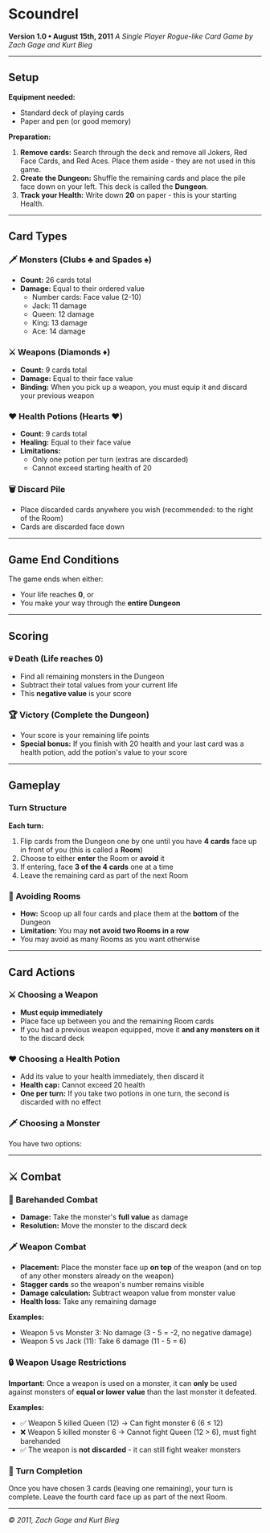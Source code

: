# Scoundrel
**Version 1.0 • August 15th, 2011**
*A Single Player Rogue-like Card Game by Zach Gage and Kurt Bieg*

---

## Setup

**Equipment needed:**
- Standard deck of playing cards
- Paper and pen (or good memory)

**Preparation:**
1. **Remove cards:** Search through the deck and remove all Jokers, Red Face Cards, and Red Aces. Place them aside - they are not used in this game.
2. **Create the Dungeon:** Shuffle the remaining cards and place the pile face down on your left. This deck is called the **Dungeon**.
3. **Track your Health:** Write down **20** on paper - this is your starting Health.

---

## Card Types

### 🗡️ Monsters (Clubs ♣ and Spades ♠)
- **Count:** 26 cards total
- **Damage:** Equal to their ordered value
  - Number cards: Face value (2-10)
  - Jack: 11 damage
  - Queen: 12 damage
  - King: 13 damage
  - Ace: 14 damage

### ⚔️ Weapons (Diamonds ♦)
- **Count:** 9 cards total
- **Damage:** Equal to their face value
- **Binding:** When you pick up a weapon, you must equip it and discard your previous weapon

### ❤️ Health Potions (Hearts ♥)
- **Count:** 9 cards total
- **Healing:** Equal to their face value
- **Limitations:**
  - Only one potion per turn (extras are discarded)
  - Cannot exceed starting health of 20

### 🗑️ Discard Pile
- Place discarded cards anywhere you wish (recommended: to the right of the Room)
- Cards are discarded face down

---

## Game End Conditions

The game ends when either:
- Your life reaches **0**, or
- You make your way through the **entire Dungeon**

---

## Scoring

### 💀 Death (Life reaches 0)
- Find all remaining monsters in the Dungeon
- Subtract their total values from your current life
- This **negative value** is your score

### 🏆 Victory (Complete the Dungeon)
- Your score is your remaining life points
- **Special bonus:** If you finish with 20 health and your last card was a health potion, add the potion's value to your score

---

## Gameplay

### Turn Structure
**Each turn:**
1. Flip cards from the Dungeon one by one until you have **4 cards** face up in front of you (this is called a **Room**)
2. Choose to either **enter** the Room or **avoid** it
3. If entering, face **3 of the 4 cards** one at a time
4. Leave the remaining card as part of the next Room

### 🚪 Avoiding Rooms
- **How:** Scoop up all four cards and place them at the **bottom** of the Dungeon
- **Limitation:** You may **not avoid two Rooms in a row**
- You may avoid as many Rooms as you want otherwise

---

## Card Actions

### ⚔️ Choosing a Weapon
- **Must equip immediately**
- Place face up between you and the remaining Room cards
- If you had a previous weapon equipped, move it **and any monsters on it** to the discard deck

### ❤️ Choosing a Health Potion
- Add its value to your health immediately, then discard it
- **Health cap:** Cannot exceed 20 health
- **One per turn:** If you take two potions in one turn, the second is discarded with no effect

### 🗡️ Choosing a Monster
You have two options:

---

## ⚔️ Combat

### 👊 Barehanded Combat
- **Damage:** Take the monster's **full value** as damage
- **Resolution:** Move the monster to the discard deck

### 🗡️ Weapon Combat
- **Placement:** Place the monster face up **on top** of the weapon (and on top of any other monsters already on the weapon)
- **Stagger cards** so the weapon's number remains visible
- **Damage calculation:** Subtract weapon value from monster value
- **Health loss:** Take any remaining damage

**Examples:**
- Weapon 5 vs Monster 3: No damage (3 - 5 = -2, no negative damage)
- Weapon 5 vs Jack (11): Take 6 damage (11 - 5 = 6)

### 🔒 Weapon Usage Restrictions

**Important:** Once a weapon is used on a monster, it can **only** be used against monsters of **equal or lower value** than the last monster it defeated.

**Examples:**
- ✅ Weapon 5 killed Queen (12) → Can fight monster 6 (6 ≤ 12)
- ❌ Weapon 5 killed monster 6 → Cannot fight Queen (12 > 6), must fight barehanded
- ✅ The weapon is **not discarded** - it can still fight weaker monsters

### 🔄 Turn Completion
Once you have chosen 3 cards (leaving one remaining), your turn is complete. Leave the fourth card face up as part of the next Room.

---

*© 2011, Zach Gage and Kurt Bieg*